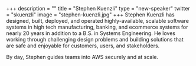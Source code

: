 +++
description = ""
title = "Stephen Kuenzli"
type = "new-speaker"
twitter = "skuenzli"
image = "stephen-kuenzli.jpg"
+++
Stephen Kuenzli has designed, built, deployed, and operated highly-available, scalable software systems in high tech manufacturing, banking, and ecommerce systems for nearly 20 years in addition to a B.S. in Systems Engineering. He loves working through challenging design problems and building solutions that are safe and enjoyable for customers, users, and stakeholders.

By day, Stephen guides teams into AWS securely and at scale.